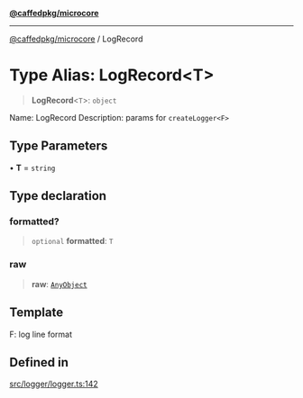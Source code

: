 [**@caffedpkg/microcore**](../README.md)

***

[@caffedpkg/microcore](../globals.md) / LogRecord

# Type Alias: LogRecord\<T\>

> **LogRecord**\<`T`\>: `object`

Name: LogRecord<T>
Description: params for `createLogger<F>`

## Type Parameters

• **T** = `string`

## Type declaration

### formatted?

> `optional` **formatted**: `T`

### raw

> **raw**: [`AnyObject`](../interfaces/AnyObject.md)

## Template

F: log line format

## Defined in

[src/logger/logger.ts:142](https://github.com/caffed/microcore/blob/3444f5042af4893783a848f270124aa74f8db032/src/logger/logger.ts#L142)
